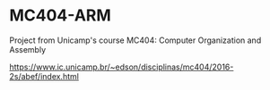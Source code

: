 # MC404-ARM
Project from Unicamp's course MC404: Computer Organization and Assembly

https://www.ic.unicamp.br/~edson/disciplinas/mc404/2016-2s/abef/index.html

